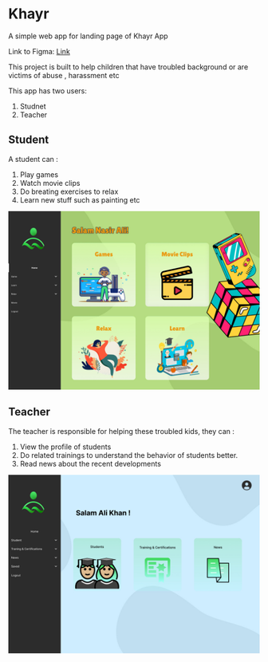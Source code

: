 # Khayr

A simple web app for landing page of Khayr App

Link to Figma: [Link](https://www.figma.com/design/VV3ddVkxAa7xZVYCXIVBrc/Khayr?node-id=267-2966&t=XcyuL66Y6TyJ4Xj7-0)

This project is built to help children that have troubled background or are victims of abuse , harassment etc

This app has two users:

1. Studnet
2. Teacher

## Student

A student can :

1. Play games
2. Watch movie clips
3. Do breating exercises to relax
4. Learn new stuff such as painting etc

![Student Landing Page](./screenshots/student/Student-Landing-Page.jpg)

## Teacher

The teacher is responsible for helping these troubled kids, they can :

1. View the profile of students
2. Do related trainings to understand the behavior of students better.
3. Read news about the recent developments

![Teacher Landing Page](./screenshots/teacher/Landing-Teacher-Page.jpg)
